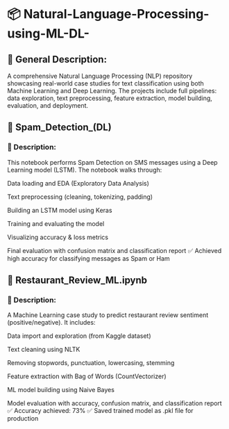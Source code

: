 # 📦 Natural-Language-Processing-using-ML-DL-
## 📌 General Description:
A comprehensive Natural Language Processing (NLP) repository showcasing real-world case studies for text classification using both Machine Learning and Deep Learning. The projects include full pipelines: data exploration, text preprocessing, feature extraction, model building, evaluation, and deployment.

## 📒 Spam_Detection_(DL)
### 📌 Description:
This notebook performs Spam Detection on SMS messages using a Deep Learning model (LSTM).
The notebook walks through:

Data loading and EDA (Exploratory Data Analysis)

Text preprocessing (cleaning, tokenizing, padding)

Building an LSTM model using Keras

Training and evaluating the model

Visualizing accuracy & loss metrics

Final evaluation with confusion matrix and classification report
✅ Achieved high accuracy for classifying messages as Spam or Ham

 ## 📄 Restaurant_Review_ML.ipynb
### 📌 Description:
A Machine Learning case study to predict restaurant review sentiment (positive/negative).
It includes:

Data import and exploration (from Kaggle dataset)

Text cleaning using NLTK

Removing stopwords, punctuation, lowercasing, stemming

Feature extraction with Bag of Words (CountVectorizer)

ML model building using Naive Bayes

Model evaluation with accuracy, confusion matrix, and classification report
✅ Accuracy achieved: 73%
✅ Saved trained model as .pkl file for production


